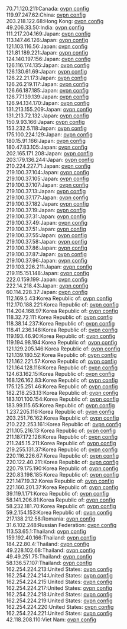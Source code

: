 70.71.120.211:Canada: [ovpn config](vpn/70_71_120_211.ovpn)  
119.97.247.62:China: [ovpn config](vpn/119_97_247_62.ovpn)  
203.218.122.68:Hong Kong: [ovpn config](vpn/203_218_122_68.ovpn)  
49.206.33.50:India: [ovpn config](vpn/49_206_33_50.ovpn)  
111.217.204.169:Japan: [ovpn config](vpn/111_217_204_169.ovpn)  
113.147.46.126:Japan: [ovpn config](vpn/113_147_46_126.ovpn)  
121.103.116.56:Japan: [ovpn config](vpn/121_103_116_56.ovpn)  
121.81.189.221:Japan: [ovpn config](vpn/121_81_189_221.ovpn)  
124.140.197.156:Japan: [ovpn config](vpn/124_140_197_156.ovpn)  
126.116.174.135:Japan: [ovpn config](vpn/126_116_174_135.ovpn)  
126.130.61.69:Japan: [ovpn config](vpn/126_130_61_69.ovpn)  
126.22.21.173:Japan: [ovpn config](vpn/126_22_21_173.ovpn)  
126.26.219.117:Japan: [ovpn config](vpn/126_26_219_117.ovpn)  
126.66.187.185:Japan: [ovpn config](vpn/126_66_187_185.ovpn)  
126.77.139.139:Japan: [ovpn config](vpn/126_77_139_139.ovpn)  
126.94.134.170:Japan: [ovpn config](vpn/126_94_134_170.ovpn)  
131.213.155.209:Japan: [ovpn config](vpn/131_213_155_209.ovpn)  
131.213.72.132:Japan: [ovpn config](vpn/131_213_72_132.ovpn)  
150.9.93.166:Japan: [ovpn config](vpn/150_9_93_166.ovpn)  
153.232.5.118:Japan: [ovpn config](vpn/153_232_5_118.ovpn)  
175.100.224.129:Japan: [ovpn config](vpn/175_100_224_129.ovpn)  
180.15.91.166:Japan: [ovpn config](vpn/180_15_91_166.ovpn)  
180.47.83.105:Japan: [ovpn config](vpn/180_47_83_105.ovpn)  
202.165.171.208:Japan: [ovpn config](vpn/202_165_171_208.ovpn)  
203.179.136.244:Japan: [ovpn config](vpn/203_179_136_244.ovpn)  
210.224.227.71:Japan: [ovpn config](vpn/210_224_227_71.ovpn)  
219.100.37.104:Japan: [ovpn config](vpn/219_100_37_104.ovpn)  
219.100.37.105:Japan: [ovpn config](vpn/219_100_37_105.ovpn)  
219.100.37.107:Japan: [ovpn config](vpn/219_100_37_107.ovpn)  
219.100.37.13:Japan: [ovpn config](vpn/219_100_37_13.ovpn)  
219.100.37.177:Japan: [ovpn config](vpn/219_100_37_177.ovpn)  
219.100.37.182:Japan: [ovpn config](vpn/219_100_37_182.ovpn)  
219.100.37.19:Japan: [ovpn config](vpn/219_100_37_19.ovpn)  
219.100.37.31:Japan: [ovpn config](vpn/219_100_37_31.ovpn)  
219.100.37.49:Japan: [ovpn config](vpn/219_100_37_49.ovpn)  
219.100.37.51:Japan: [ovpn config](vpn/219_100_37_51.ovpn)  
219.100.37.55:Japan: [ovpn config](vpn/219_100_37_55.ovpn)  
219.100.37.58:Japan: [ovpn config](vpn/219_100_37_58.ovpn)  
219.100.37.86:Japan: [ovpn config](vpn/219_100_37_86.ovpn)  
219.100.37.87:Japan: [ovpn config](vpn/219_100_37_87.ovpn)  
219.100.37.96:Japan: [ovpn config](vpn/219_100_37_96.ovpn)  
219.103.226.211:Japan: [ovpn config](vpn/219_103_226_211.ovpn)  
219.115.151.148:Japan: [ovpn config](vpn/219_115_151_148.ovpn)  
222.0.159.199:Japan: [ovpn config](vpn/222_0_159_199.ovpn)  
222.14.218.43:Japan: [ovpn config](vpn/222_14_218_43.ovpn)  
60.114.228.37:Japan: [ovpn config](vpn/60_114_228_37.ovpn)  
112.169.5.43:Korea Republic of: [ovpn config](vpn/112_169_5_43.ovpn)  
112.170.188.221:Korea Republic of: [ovpn config](vpn/112_170_188_221.ovpn)  
114.204.168.97:Korea Republic of: [ovpn config](vpn/114_204_168_97.ovpn)  
118.32.72.111:Korea Republic of: [ovpn config](vpn/118_32_72_111.ovpn)  
118.38.14.237:Korea Republic of: [ovpn config](vpn/118_38_14_237.ovpn)  
118.41.236.148:Korea Republic of: [ovpn config](vpn/118_41_236_148.ovpn)  
119.193.46.90:Korea Republic of: [ovpn config](vpn/119_193_46_90.ovpn)  
119.194.98.194:Korea Republic of: [ovpn config](vpn/119_194_98_194.ovpn)  
121.129.205.146:Korea Republic of: [ovpn config](vpn/121_129_205_146.ovpn)  
121.139.180.52:Korea Republic of: [ovpn config](vpn/121_139_180_52.ovpn)  
121.162.221.57:Korea Republic of: [ovpn config](vpn/121_162_221_57.ovpn)  
121.164.128.116:Korea Republic of: [ovpn config](vpn/121_164_128_116.ovpn)  
124.63.162.15:Korea Republic of: [ovpn config](vpn/124_63_162_15.ovpn)  
168.126.162.83:Korea Republic of: [ovpn config](vpn/168_126_162_83.ovpn)  
175.125.251.46:Korea Republic of: [ovpn config](vpn/175_125_251_46.ovpn)  
182.218.253.13:Korea Republic of: [ovpn config](vpn/182_218_253_13.ovpn)  
183.101.100.154:Korea Republic of: [ovpn config](vpn/183_101_100_154.ovpn)  
183.99.115.65:Korea Republic of: [ovpn config](vpn/183_99_115_65.ovpn)  
1.237.205.116:Korea Republic of: [ovpn config](vpn/1_237_205_116.ovpn)  
203.251.76.162:Korea Republic of: [ovpn config](vpn/203_251_76_162.ovpn)  
210.222.253.161:Korea Republic of: [ovpn config](vpn/210_222_253_161.ovpn)  
211.105.216.13:Korea Republic of: [ovpn config](vpn/211_105_216_13.ovpn)  
211.187.172.126:Korea Republic of: [ovpn config](vpn/211_187_172_126.ovpn)  
211.245.15.211:Korea Republic of: [ovpn config](vpn/211_245_15_211.ovpn)  
219.255.131.37:Korea Republic of: [ovpn config](vpn/219_255_131_37.ovpn)  
220.116.226.67:Korea Republic of: [ovpn config](vpn/220_116_226_67.ovpn)  
220.122.40.211:Korea Republic of: [ovpn config](vpn/220_122_40_211.ovpn)  
220.79.175.190:Korea Republic of: [ovpn config](vpn/220_79_175_190.ovpn)  
220.83.198.185:Korea Republic of: [ovpn config](vpn/220_83_198_185.ovpn)  
221.147.19.32:Korea Republic of: [ovpn config](vpn/221_147_19_32.ovpn)  
221.160.201.37:Korea Republic of: [ovpn config](vpn/221_160_201_37.ovpn)  
39.119.1.171:Korea Republic of: [ovpn config](vpn/39_119_1_171.ovpn)  
58.141.206.81:Korea Republic of: [ovpn config](vpn/58_141_206_81.ovpn)  
58.232.181.70:Korea Republic of: [ovpn config](vpn/58_232_181_70.ovpn)  
59.2.154.153:Korea Republic of: [ovpn config](vpn/59_2_154_153.ovpn)  
217.138.212.58:Romania: [ovpn config](vpn/217_138_212_58.ovpn)  
31.6.102.248:Russian Federation: [ovpn config](vpn/31_6_102_248.ovpn)  
113.53.65.1:Thailand: [ovpn config](vpn/113_53_65_1.ovpn)  
159.192.40.166:Thailand: [ovpn config](vpn/159_192_40_166.ovpn)  
184.22.80.4:Thailand: [ovpn config](vpn/184_22_80_4.ovpn)  
49.228.102.68:Thailand: [ovpn config](vpn/49_228_102_68.ovpn)  
49.49.251.75:Thailand: [ovpn config](vpn/49_49_251_75.ovpn)  
58.136.57.107:Thailand: [ovpn config](vpn/58_136_57_107.ovpn)  
162.254.224.213:United States: [ovpn config](vpn/162_254_224_213.ovpn)  
162.254.224.214:United States: [ovpn config](vpn/162_254_224_214.ovpn)  
162.254.224.215:United States: [ovpn config](vpn/162_254_224_215.ovpn)  
162.254.224.217:United States: [ovpn config](vpn/162_254_224_217.ovpn)  
162.254.224.218:United States: [ovpn config](vpn/162_254_224_218.ovpn)  
162.254.224.219:United States: [ovpn config](vpn/162_254_224_219.ovpn)  
162.254.224.220:United States: [ovpn config](vpn/162_254_224_220.ovpn)  
162.254.224.221:United States: [ovpn config](vpn/162_254_224_221.ovpn)  
42.118.208.110:Viet Nam: [ovpn config](vpn/42_118_208_110.ovpn)  
